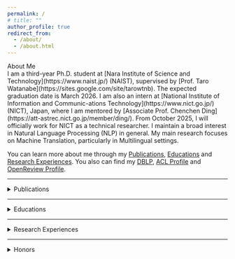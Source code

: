 ```yaml
---
permalink: /
# title: ""
author_profile: true
redirect_from: 
  - /about/
  - /about.html
---
```


<summary id="about_me"><span class="summary-heading">About Me</span></summary>
I am a third-year Ph.D. student at [Nara Institute of Science and Technology](https://www.naist.jp/) (NAIST), supervised by [Prof. Taro Watanabe](https://sites.google.com/site/tarowtnb).
The expected graduation date is March 2026.
I am also an intern at [National Institute of Information and Communic-ations Technology](https://www.nict.go.jp/) (NICT), Japan, where I am mentored by [Associate Prof. Chenchen Ding](https://att-astrec.nict.go.jp/member/ding/).
From October 2025, I will officially work for NICT as a technical researcher.
I maintain a broad interest in Natural Language Processing (NLP) in general.
My main research focuses on Machine Translation, particularly in Multilingual settings.

You can learn more about me through my [Publications](#publications), [Educations](#educations) and [Research Experiences](#research_experiences).
You also can find my [DBLP](https://dblp.org/pid/45/9934-1.html), [ACL Profile](https://aclanthology.org/people/z/zhi-qu/) and [OpenReview Profile](https://openreview.net/profile?id=%7EZhi_Qu2).

---

<details>
  <summary id="publications"><span class="summary-heading">Publications</span></summary>
  <ul>
    <li> 
      Registering Source Tokens to Target Language Spaces in Multilingual Neural Machine Translation
      <br>
      <u>Z. Qu</u>, Y. Wang, J. Mao, C. Ding, H. Tanaka, M. Utiyama, T. Watanabe
      <br>
        <em>
          ACL 2025
        </em>
      <br>
      <img src="https://img.shields.io/badge/Oral-orange"/>
      <a href="https://arxiv.org/abs/2501.02979"><img src="https://img.shields.io/badge/Paper-blue"/></a>
      <a href="https://docs.google.com/presentation/d/19gZBVyt9HCwCyQql9inY4SmWGeHBxoab/edit?usp=sharing&ouid=117841621988194296049&rtpof=true&sd=true"><img src="https://img.shields.io/badge/Slides-green"/></a>
      <a href="https://huggingface.co/naist-nlp/mitre_466m"><img src="https://img.shields.io/badge/Hugging%20Face-yellow"/></a>
    </li>
    <li>
      Languages Transferred Within the Encoder: On Representation Transfer in Zero-Shot Multilingual Translation
      <br>
        <u>Z. Qu</u>, C. Ding, T. Watanabe
      <br>
        <em>
          MT Summit 2025 <a href="https://mtsummit2025.unige.ch/"><img src="https://img.shields.io/badge/Best%20Paper-red"/></a>
        </em>
      <br>
      <img src="https://img.shields.io/badge/Oral-orange"/>
      <a href="https://arxiv.org/abs/2406.08092"><img src="https://img.shields.io/badge/Paper-blue"/></a>
      <a href="https://docs.google.com/presentation/d/1OdeNpQReMO-65aaJbsOAuMJaENG1pe4p/edit?usp=sharing&ouid=117841621988194296049&rtpof=true&sd=true"><img src="https://img.shields.io/badge/Slides-green"/></a>
    </li>
    <li>
      Exploring Intrinsic Language-specific Subspaces in Fine-tuning Multilingual Neural Machine Translation
      <br>
        Z. Cao, <u>Z. Qu</u>, H. Kamigaito, T. Watanabe
      <br>
        <em>
          EMNLP 2024
        </em>
      <br>
      <img src="https://img.shields.io/badge/Poster-purple"/>
      <a href="https://aclanthology.org/2024.emnlp-main.1177"><img src="https://img.shields.io/badge/Paper-blue"/></a>
    </li>
    <li>
      Cross-lingual Contextualized Phrase Retrieval
      <br>
        H. Li, D. Cai, <u>Z. Qu</u>, Q. Cui, H. Kamigaito, L. Liu, T. Watanabe
      <br>
        <em>
          Findings of EMNLP 2024
        </em>
      <br>
      <img src="https://img.shields.io/badge/Poster-purple"/>
      <a href="https://aclanthology.org/2024.findings-emnlp.383"><img src="https://img.shields.io/badge/Paper-blue"/></a>
    </li>
    <li>
      Disentangling Pretrained Representation to Leverage Low-Resource Languages in Multilingual Machine Translation
      <br>
        F. Hudi, <u>Z. Qu</u>, H. Kamigaito, T. Watanabe
      <br>
        <em>
          LREC-COLING 2024
        </em>
      <br>
      <img src="https://img.shields.io/badge/Poster-purple"/>
      <a href="https://aclanthology.org/2024.lrec-main.446/"><img src="https://img.shields.io/badge/Paper-blue"/></a>
    </li>
    <li>
      Adapting to Non-Centered Languages for Zero-shot Multilingual Translation
      <br>
        <u>Z. Qu</u>, T. Watanabe
      <br>
        <em>
          COLING 2022
        </em>
      <br>
      <img src="https://img.shields.io/badge/Oral-orange"/>
      <a href="https://aclanthology.org/2022.coling-1.467/"><img src="https://img.shields.io/badge/Paper-blue"/></a>
    </li>
  </ul>
</details>

---

<details>
  <summary id="educations"><span class="summary-heading">Educations</span></summary>
  <h3>Nara Institute of Science and Technology, Japan</h3>
  Supervised by <a href="https://sites.google.com/site/tarowtnb">Prof. Taro Watanabe</a> at <a href="https://nlp.naist.jp/en">NLP Lab</a>
  <ul>
    <li>Ph.D. Candidate of Engineering, 2023.4 ~ present</li>
    <li>Master of Engineering, 2021.4 ~ 2023.3</li>
  </ul>

  <h3>Chongqing Normal University, China</h3>
  <ul>
    <li>Bachelor of Science, 2015.9 ~ 2019.6</li>
  </ul>
</details>

---

<details>
  <summary id="research_experiences"><span class="summary-heading">Research Experiences</span></summary>
  <ul>
    <li>Intern, <a href="https://att-astrec.nict.go.jp/">Advanced Translation Technology Laboratory</a>, 
  <a href="https://astrec.nict.go.jp/">ASTERC</a>, NICT, 2023.10 ~ present</li>
    <li>Research Assistant, NLP Lab, NAIST, 2023.4 ~ present</li>
  </ul>
</details>

---

<details>
  <summary id="honors"><span class="summary-heading">Honors</span></summary>
  <ul>
    <li>
      Springer EAMT 2025 Best Paper Award, 2025. [<a href="https://mtsummit2025.unige.ch/">news_1</a>] [<a href="http://isw3.naist.jp/IS/PubWG/Events-ja/2025/award20250627_qu.html">news_2</a>]
    </li>
    <li>
      NAIST Outstanding Student, 2022.
    </li>
    <li>
      Google East Asia Student Travel Grants, 2022.
    </li>
  </ul>
</details>
